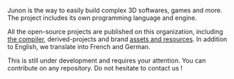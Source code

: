 Junon is the way to easily build complex 3D softwares, games and more. The project includes its own programming language and engine.

All the open-source projects are published on this organization, including [the compiler](https://github.com/junon-corp/juc), derived-projects and brand [assets and resources](https://github.com/junon-corp/jur). In addition to English, we translate into French and German.

This is still under development and requires your attention. You can contribute on any repository. Do not hesitate to contact us !
